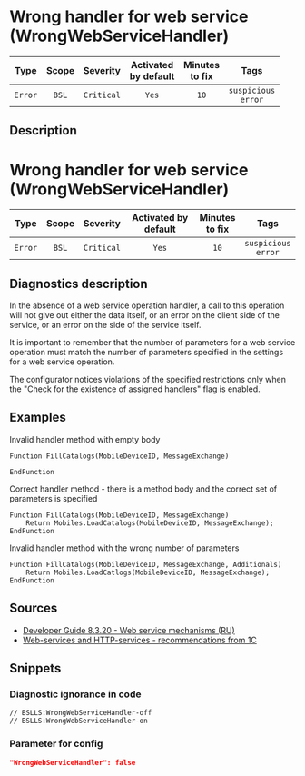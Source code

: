 # Wrong handler for web service (WrongWebServiceHandler)

|  Type   | Scope |  Severity  |    Activated<br>by default    |    Minutes<br>to fix    |             Tags              |
|:-------:|:-----:|:----------:|:-----------------------------:|:-----------------------:|:-----------------------------:|
| `Error` | `BSL` | `Critical` |             `Yes`             |          `10`           |    `suspicious`<br>`error`    |

<!-- Блоки выше заполняются автоматически, не трогать -->
## Description

# Wrong handler for web service (WrongWebServiceHandler)

|  Type   | Scope |  Severity  | Activated by default | Minutes<br> to fix |             Tags              |
|:-------:|:-----:|:----------:|:--------------------:|:------------------------:|:-----------------------------:|
| `Error` | `BSL` | `Critical` |        `Yes`         |           `10`           | `suspicious`<br>`error` |

<!-- Блоки выше заполняются автоматически, не трогать -->
## Diagnostics description
<!-- Описание диагностики заполняется вручную. Необходимо понятным языком описать смысл и схему работу -->
In the absence of a web service operation handler, a call to this operation will not give out either the data itself, or an error on the client side of the service, or an error on the side of the service itself.

It is important to remember that the number of parameters for a web service operation must match the number of parameters specified in the settings for a web service operation.

The configurator notices violations of the specified restrictions only when the "Check for the existence of assigned handlers" flag is enabled.

## Examples
<!-- В данном разделе приводятся примеры, на которые диагностика срабатывает, а также можно привести пример, как можно исправить ситуацию -->
Invalid handler method with empty body
```bsl
Function FillCatalogs(MobileDeviceID, MessageExchange)

EndFunction
```

Correct handler method - there is a method body and the correct set of parameters is specified
```bsl
Function FillCatalogs(MobileDeviceID, MessageExchange)
    Return Mobiles.LoadCatalogs(MobileDeviceID, MessageExchange);
EndFunction
```

Invalid handler method with the wrong number of parameters
```bsl
Function FillCatalogs(MobileDeviceID, MessageExchange, Additionals)
    Return Mobiles.LoadCatlogs(MobileDeviceID, MessageExchange);
EndFunction
```

## Sources
<!-- Необходимо указывать ссылки на все источники, из которых почерпнута информация для создания диагностики -->
<!-- Примеры источников

* Источник: [Стандарт: Тексты модулей](https://its.1c.ru/db/v8std#content:456:hdoc)
* Полезная информация: [Отказ от использования модальных окон](https://its.1c.ru/db/metod8dev#content:5272:hdoc)
* Источник: [Cognitive complexity, ver. 1.4](https://www.sonarsource.com/docs/CognitiveComplexity.pdf) -->
* [Developer Guide 8.3.20 - Web service mechanisms (RU)](https://its.1c.ru/db/v8320doc#bookmark:dev:TI000000783)
* [Web-services and HTTP-services - recommendations from 1C](https://its.1c.ru/db/metod8dev/browse/13/-1/1989/2565/2567/2590)

## Snippets

<!-- Блоки ниже заполняются автоматически, не трогать -->
### Diagnostic ignorance in code

```bsl
// BSLLS:WrongWebServiceHandler-off
// BSLLS:WrongWebServiceHandler-on
```

### Parameter for config

```json
"WrongWebServiceHandler": false
```
